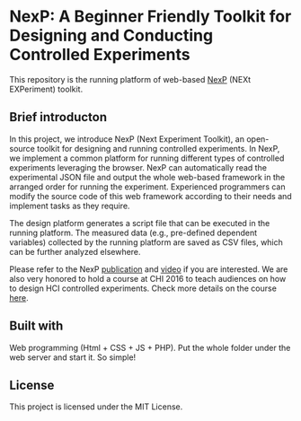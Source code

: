 # NexP: A Beginner Friendly Toolkit for Designing and Conducting Controlled Experiments
This repository is the running platform of web-based [NexP](http://www.nexp.site/) (NEXt EXPeriment) toolkit.

## Brief introducton
In this project, we introduce NexP (Next Experiment Toolkit), an open-source toolkit for designing and running controlled experiments. In NexP, we implement a common platform for running different types of controlled experiments leveraging the browser. NexP can automatically read the experimental JSON file and output the whole web-based framework in the arranged order for running the experiment. Experienced programmers can modify the source code of this web framework according to their needs and implement tasks as they require.  
  
The design platform generates a script file that can be executed in the running platform. The measured data (e.g., pre-defined dependent variables) collected by the running platform are saved as CSV files, which can be further analyzed elsewhere.  

Please refer to the NexP [publication](https://rd.springer.com/chapter/10.1007/978-3-319-67687-6_10) and [video](https://www.youtube.com/watch?v=PDMMeLdiKic) if you are interested. We are also very honored to hold a course at CHI 2016 to teach audiences on how to design HCI controlled experiments. Check more details on the course [here](https://chi2016course.wordpress.com/).

## Built with
Web programming (Html + CSS + JS + PHP).
Put the whole folder under the web server and start it. So simple!

## License
This project is licensed under the MIT License.
